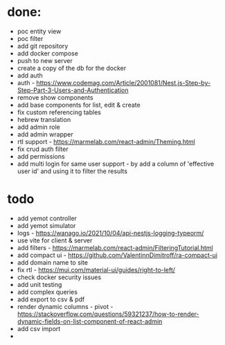 # done:
* poc entity view
* poc filter
* add git repository
* add docker compose
* push to new server
* create a copy of the db for the docker
* add auth
* auth - https://www.codemag.com/Article/2001081/Nest.js-Step-by-Step-Part-3-Users-and-Authentication
* remove show components
* add base components for list, edit & create
* fix custom referencing tables
* hebrew translation
* add admin role
* add admin wrapper
* rtl support - https://marmelab.com/react-admin/Theming.html
* fix crud auth filter
* add permissions
* add multi login for same user support - by add a column of 'effective user id' and using it to filter the results

# todo
* add yemot controller
* add yemot simulator
* logs - https://wanago.io/2021/10/04/api-nestjs-logging-typeorm/
* use vite for client & server
* add filters - https://marmelab.com/react-admin/FilteringTutorial.html
* add compact ui - https://github.com/ValentinnDimitroff/ra-compact-ui
* add domain name to site
* fix rtl - https://mui.com/material-ui/guides/right-to-left/
* check docker security issues
* add unit testing
* add complex queries
* add export to csv & pdf
* render dynamic columns - pivot - https://stackoverflow.com/questions/59321237/how-to-render-dynamic-fields-on-list-component-of-react-admin
* add csv import
* 